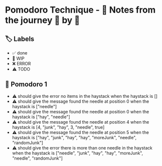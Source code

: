 # Pomodoro Technique - 📝 Notes from the journey 🍅 by 🍅


## 🏷️ Labels

- ✅ done
- 🚧 WIP
- ❌ ERROR
- ⚠ TODO

## 🍅 Pomodoro 1

- ⚠ should give the error no items in the haystack when the haystack is []
- ⚠ should give the message found the needle at position 0 when the haystack is ["needle"]
- ⚠ should give the message found the needle at position 0 when the haystack is ["hay", "needle"]
- ⚠ should give the message found the needle at position 4 when the haystack is [4, "junk", "hay", 3, "needle", true]
- ⚠ should give the message found the needle at position 5 when the haystack is ["hay", "junk", "hay", "hay", "moreJunk", "needle", "randomJunk"] 
- ⚠ should give the error there is more than one needle in the haystack when the haystack is ["needle", "junk", "hay", "hay", "moreJunk", "needle", "randomJunk"]
